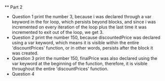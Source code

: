 ** Part 2
* Question 1
print the number 3, because i was declared through a var keyword in the for loop, which persists beyond blocks, and since i was incremented on every iteration of the loop plus the last time it was incremented to exit out of the loop, we get 3.
* Question 2
print the number 150, because discountedPrice was declared using a var keyword, which means it is visible within the entire 'discountPrices' function, or in other words, persists after the block it was created.
* Question 3
print the number 150, finalPrice was also declared using the var keyword at the beginning of the function, therefore, it is visible throughout the entire 'discountPrices' function.
* Question 4
